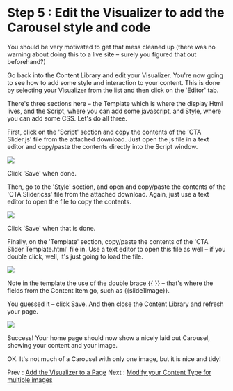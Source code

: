 # Step 5 : Edit the Visualizer to add the Carousel style and code

You should be very motivated to get that mess cleaned up (there was no warning about doing this to a live site – surely you figured that out beforehand?)

Go back into the Content Library and edit your Visualizer.  You&#39;re now going to see how to add some style and interaction to your content.  This is done by selecting your Visualizer from the list and then click on the &#39;Editor&#39; tab.

There&#39;s three sections here – the Template which is where the display Html lives, and the Script, where you can add some javascript, and Style, where you can add some CSS.  Let&#39;s do all three.

First, click on the &#39;Script&#39; section and copy the contents of the &#39;CTA Slider.js&#39; file from the attached download.   Just open the js file in a text editor and copy/paste the contents directly into the Script window.

  ![](images/step5-script-editor.png)

Click &#39;Save&#39; when done.

Then, go to the &#39;Style&#39; section, and open and copy/paste the contents of the &#39;CTA Slider.css&#39; file from the attached download.   Again, just use a text editor to open the file to copy the contents.

 ![](images/step5-style-editor.png)
 
Click &#39;Save&#39; when that is done.

Finally, on the &#39;Template&#39; section, copy/paste the contents of the &#39;CTA Slider Template.html&#39; file in.  Use a text editor to open this file as well – if you double click, well, it&#39;s just going to load the file.

 ![](images/step5-html-editor.png)

 
Note in the template the use of the double brace {{ }} – that&#39;s where the fields from the Content Item go, such as {{slide1Image}}.

You guessed it – click Save.   And then close the Content Library and refresh your page.

 ![](images/step5-page.png)

Success! Your home page should now show a nicely laid out Carousel, showing your content and your image.

OK.  It&#39;s not much of a Carousel with only one image, but it is nice and tidy!

Prev : [Add the Visualizer to a Page](step4.md)
Next : [Modify your Content Type for multiple images](step6.md)